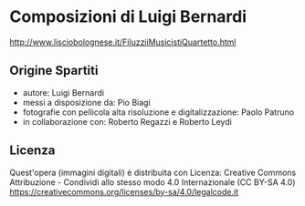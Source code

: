 # Composizioni di Luigi Bernardi

http://www.lisciobolognese.it/FiluzziiMusicistiQuartetto.html

## Origine Spartiti

 * autore: Luigi Bernardi
 * messi a disposizione da: Pio Biagi
 * fotografie con pellicola alta risoluzione e digitalizzazione: Paolo Patruno
 * in collaborazione con: Roberto Regazzi e Roberto Leydi

## Licenza

Quest'opera (immagini digitali) è distribuita con Licenza:
Creative Commons
Attribuzione - Condividi allo stesso modo 4.0 Internazionale (CC BY-SA 4.0)
https://creativecommons.org/licenses/by-sa/4.0/legalcode.it
